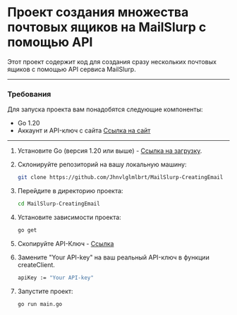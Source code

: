 
# Проект создания множества почтовых ящиков на MailSlurp с помощью API 
Этот проект содержит код для создания сразу нескольких почтовых ящиков с помощью API сервиса MailSlurp.

***
### Требования
Для запуска проекта вам понадобятся следующие компоненты:

- Go 1.20
- Аккаунт и API-ключ с сайта [Ссылка на сайт](https://www.mailslurp.com)

***

1. Установите Go (версия 1.20 или выше) - [Ссылка на загрузку](https://go.dev/doc/install).

2. Склонируйте репозиторий на вашу локальную машину:

   ```bash
   git clone https://github.com/Jhnvlglmlbrt/MailSlurp-CreatingEmail

3. Перейдите в директорию проекта:

   ```bash
   cd MailSlurp-CreatingEmail

4. Установите зависимости проекта:
    ```bash
    go get
    
5. Скопируйте API-Ключ - [Ссылка](https://app.mailslurp.com/dashboard/)

6. Замените "Your API-key" на ваш реальный API-ключ в функции createClient.

    ```bash
    apiKey := "Your API-key"

7. Запустите проект: 

    ```bash
    go run main.go

